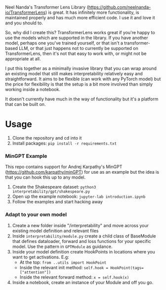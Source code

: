 Neel Nanda's Transformer Lens Library (https://github.com/neelnanda-io/TransformerLens) is great. It has infinitely more functionality, is maintained properly and has much more efficient code. I use it and love it and you should to.

So, why did I create this? TransformerLens works great if you're happy to use the models which are supported in the library. If you have another model, perhaps one you've trained yourself, or that isn't a transformer-based LLM, or that just happens not to currently be supported on TransformerLens, then it's not that easy to work with, or might not be appropriate at all.

I put this together as a minimally invasive library that you can wrap around an existing model that still makes interpretability relatively easy and straightforward. It aims to be flexible (can work with any PyTorch model) but the price for flexibility is that the setup is a bit more involved than simply working inside a notebook.

It doesn't currently have much in the way of functionality but it's a platform that can be built on.

# Usage

1. Clone the repository and cd into it
2. Install packages: `pip install -r requirements.txt`

### MinGPT Example

This repo contains support for Andrej Karpathy's MinGPT (https://github.com/karpathy/minGPT) for use as an example but the idea is that you can hook this up to any model.

1. Create the Shakespeare dataset: `python3 interpretability/gpt/shakespeare.py`
2. Open up the example notebook: `jupyter-lab introduction.ipynb`
3. Follow the examples and start hacking away

### Adapt to your own model

1. Create a new folder inside "/interpretability" and move across your existing model definition and relevant files
2. Inside `interpretability/module.py` create a child class of BaseModule that defines dataloader, forward and loss functions for your specific model. Use the pattern in `GPTModule` as guidance.
3. Inside your model definition create HookPoints in locations where you want to get activations. E.g:
    - At the top: `from ..utils import HookPoint`
    - Inside the relevant init method: `self.hook = HookPoint(tags=["attention"])`
    - Inside the relevant forward method: `x = self.hook(x)`
4. Inside a notebook, create an instance of your Module and off you go.


